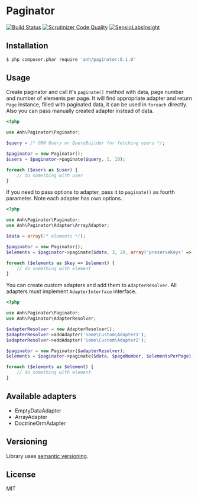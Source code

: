 # Paginator

[![Build Status](https://travis-ci.org/hilobok/paginator.svg?branch=master)](https://travis-ci.org/hilobok/paginator) [![Scrutinizer Code Quality](https://scrutinizer-ci.com/g/hilobok/paginator/badges/quality-score.png?b=master)](https://scrutinizer-ci.com/g/hilobok/paginator/?branch=master) [![SensioLabsInsight](https://insight.sensiolabs.com/projects/19bda658-de91-46de-90f4-5653c1f297fd/mini.png)](https://insight.sensiolabs.com/projects/19bda658-de91-46de-90f4-5653c1f297fd)

## Installation
```bash
$ php composer.phar require 'anh/paginator:0.1.0'
```

## Usage
Create paginator and call it's `paginate()` method with data, page number and number of elements per page. It will find appropriate adapter and return `Page` instance, filled with paginated data, it can be used in `foreach` directly. Also you can pass manually created adapter instead of data.
```php
<?php

use Anh\Paginator\Paginator;

$query = /* ORM Query or QueryBuilder for fetching users */;

$paginator = new Paginator();
$users = $paginator->paginate($query, 1, 10);

foreach ($users as $user) {
    // do something with user
}
```

If you need to pass options to adapter, pass it to `paginate()` as fourth parameter. Note each adapter has own options.
```php
<?php

use Anh\Paginator\Paginator;
use Anh\Paginator\Adapter\ArrayAdapter;

$data = array(/* elements */);

$paginator = new Paginator();
$elements = $paginator->paginate($data, 3, 20, array('preserveKeys' => true));

foreach ($elements as $key => $element) {
    // do something with element
}
```

You can create custom adapters and add them to `AdapterResolver`. All adapters must implement `AdapterInterface` interface.
```php
<?php

use Anh\Paginator\Paginator;
use Anh\Paginator\AdapterResolver;

$adapterResolver = new AdapterResolver();
$adapterResolver->addAdapter('Some\Custom\Adapter1');
$adapterResolver->addAdapter('Some\Custom\Adapter2');

$paginator = new Paginator($adapterResolver);
$elements = $paginator->paginate($data, $pageNumber, $elementsPerPage);

foreach ($elements as $element) {
    // do something with element
}
```

## Available adapters
- EmptyDataAdapter
- ArrayAdapter
- DoctrineOrmAdapter

## Versioning
Library uses [semantic versioning](http://semver.org/).

## License
MIT
